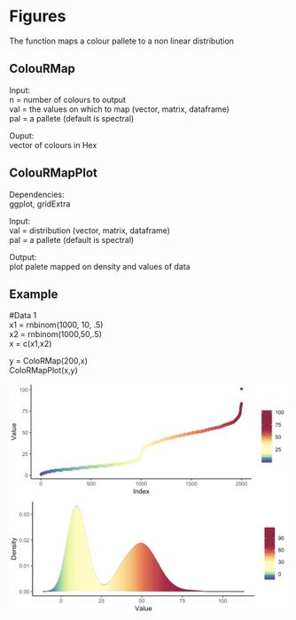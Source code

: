 # Figures
The function maps a colour pallete to a non linear distribution

## ColouRMap    
Input:  
n = number of colours to output   
val = the values on which to map (vector, matrix, dataframe)  
pal = a pallete (default is spectral)  
  
Ouput:  
vector of colours in Hex  

## ColouRMapPlot 
Dependencies:  
ggplot, gridExtra  
  
Input:  
val = distribution (vector, matrix, dataframe)  
pal = a pallete (default is spectral)  
  
Output:  
plot palete mapped on density and values of data

## Example
#Data 1   
x1 = rnbinom(1000, 10, .5)  
x2 = rnbinom(1000,50,.5)  
x = c(x1,x2) 

y = ColoRMap(200,x)  
ColoRMapPlot(x,y)  

![](image.png)
